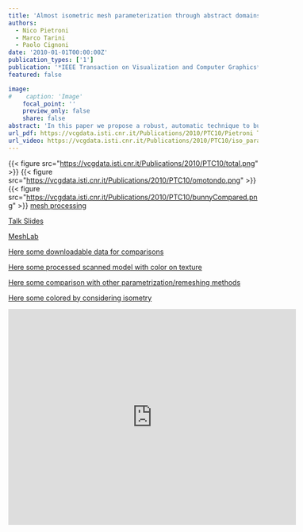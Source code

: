 ```yaml
---
title: 'Almost isometric mesh parameterization through abstract domains'
authors:
  - Nico Pietroni
  - Marco Tarini
  - Paolo Cignoni
date: '2010-01-01T00:00:00Z'
publication_types: ['1']
publication: '*IEEE Transaction on Visualization and Computer Graphics*'
featured: false

image:
#    caption: 'Image'
    focal_point: ''
    preview_only: false
    share: false
abstract: 'In this paper we propose a robust, automatic technique to build a global hi-quality parameterization of a two-manifold triangular mesh. An adaptively chosen 2D domain of the parameterization is built as par t of the process. The produced parameterization exhibits very low isometric distor tion, because it is globally optimized to preser ve both areas and angles. The domain is a collection of equilateral triangular 2D regions enriched with explicit adjacency relationships (it is abstract in the sense that no 3D embedding is necessary). It is tailored to minimize isometric distor tion, resulting in excellent parameterization qualities, even when meshes with complex shape and topology are mapped into domains composed of a small number of large continuous regions. Moreover, this domain is in turn remapped into a collection of 2D square regions, unlocking many advantages found in quad-based domains (e.g. ease of packing). The technique is tested on a variety of cases, including challenging ones, and compares ver y favorably with known approaches.      Talk Slides        An open source implementation is made available in our mesh processing system MeshLab  .     Here some downloadable  data for comparisons        Here some processed scanned model with color on texture        Here some comparison with other parametrization/remeshing methods       Here some colored by considering isometry'
url_pdf: https://vcgdata.isti.cnr.it/Publications/2010/PTC10/Pietroni Tarini Cignoni - Almost isometric mesh parameterization - TVCG 2009.pdf
url_video: https://vcgdata.isti.cnr.it/Publications/2010/PTC10/iso_param.avi
---
```

{{< figure src="https://vcgdata.isti.cnr.it/Publications/2010/PTC10/total.png" >}}
{{< figure src="https://vcgdata.isti.cnr.it/Publications/2010/PTC10/omotondo.png" >}}
{{< figure src="https://vcgdata.isti.cnr.it/Publications/2010/PTC10/bunnyCompared.png" >}}
[mesh processing](http://meshlab.sourceforge.net)

[ Talk Slides ](https://vcgdata.isti.cnr.it/Publicstions/2010/PTC10/isoParam_talk.pptx)

[MeshLab ](http://meshlab.sourceforge.net)

[ Here some downloadable  data for comparisons ](https://vcgdata.isti.cnr.it/Publicstions/2010/PTC10/example_models.zip)

[ Here some processed scanned model with color on texture ](https://vcgdata.isti.cnr.it/Publicstions/2010/PTC10/scanned_models.zip)

[ Here some comparison with other parametrization/remeshing methods](https://vcgdata.isti.cnr.it/Publicstions/2010/PTC10/comparison/statistics.html)

[ Here some colored by considering isometry](https://vcgdata.isti.cnr.it/Publicstions/2010/PTC10/color_by_distorsion/distorsionComparison.html)

<iframe width="580" height="435" src="http://www.youtube.com/v/t4RC3H3Ab0Y&hl=en_US&fs=1&" frameborder="0" frameborder="0" allowfullscreen>

